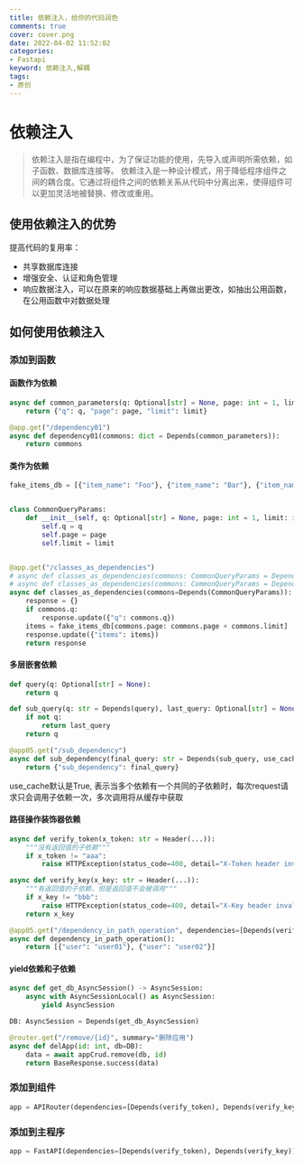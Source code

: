 ```yaml
---
title: 依赖注入，给你的代码润色
comments: true
cover: cover.png
date: 2022-04-02 11:52:02
categories:
- Fastapi
keyword: 依赖注入,解耦
tags:
- 原创
---
```


# 依赖注入
> 依赖注入是指在编程中，为了保证功能的使用，先导入或声明所需依赖，如子函数、数据库连接等。
> 依赖注入是一种设计模式，用于降低程序组件之间的耦合度。它通过将组件之间的依赖关系从代码中分离出来，使得组件可以更加灵活地被替换、修改或重用。

## 使用依赖注入的优势
提高代码的复用率：
- 共享数据库连接
- 增强安全、认证和角色管理
- 响应数据注入，可以在原来的响应数据基础上再做出更改，如抽出公用函数，在公用函数中对数据处理

## 如何使用依赖注入

### 添加到函数

#### 函数作为依赖
```python
async def common_parameters(q: Optional[str] = None, page: int = 1, limit: int = 100):
    return {"q": q, "page": page, "limit": limit}

@app.get("/dependency01")
async def dependency01(commons: dict = Depends(common_parameters)):
    return commons
```

#### 类作为依赖
```python
fake_items_db = [{"item_name": "Foo"}, {"item_name": "Bar"}, {"item_name": "Baz"}]


class CommonQueryParams:
    def __init__(self, q: Optional[str] = None, page: int = 1, limit: int = 100):
        self.q = q
        self.page = page
        self.limit = limit


@app.get("/classes_as_dependencies")
# async def classes_as_dependencies(commons: CommonQueryParams = Depends(CommonQueryParams)):
# async def classes_as_dependencies(commons: CommonQueryParams = Depends()):
async def classes_as_dependencies(commons=Depends(CommonQueryParams)):
    response = {}
    if commons.q:
        response.update({"q": commons.q})
    items = fake_items_db[commons.page: commons.page + commons.limit]
    response.update({"items": items})
    return response
```

#### 多层嵌套依赖
```python
def query(q: Optional[str] = None):
    return q

def sub_query(q: str = Depends(query), last_query: Optional[str] = None):
    if not q:
        return last_query
    return q

@app05.get("/sub_dependency")
async def sub_dependency(final_query: str = Depends(sub_query, use_cache=True)):
    return {"sub_dependency": final_query}
```
use_cache默认是True, 表示当多个依赖有一个共同的子依赖时，每次request请求只会调用子依赖一次，多次调用将从缓存中获取

#### 路径操作装饰器依赖
```python
async def verify_token(x_token: str = Header(...)):
    """没有返回值的子依赖"""
    if x_token != "aaa":
        raise HTTPException(status_code=400, detail="X-Token header invalid")

async def verify_key(x_key: str = Header(...)):
    """有返回值的子依赖，但是返回值不会被调用"""
    if x_key != "bbb":
        raise HTTPException(status_code=400, detail="X-Key header invalid")
    return x_key

@app05.get("/dependency_in_path_operation", dependencies=[Depends(verify_token), Depends(verify_key)])  # 这时候不是在函数参数中调用依赖，而是在路径操作中
async def dependency_in_path_operation():
    return [{"user": "user01"}, {"user": "user02"}]
```

#### yield依赖和子依赖
```python
async def get_db_AsyncSession() -> AsyncSession:
    async with AsyncSessionLocal() as AsyncSession:
        yield AsyncSession

DB: AsyncSession = Depends(get_db_AsyncSession)

@router.get("/remove/{id}", summary="删除应用")
async def delApp(id: int, db=DB):
    data = await appCrud.remove(db, id)
    return BaseResponse.success(data)
```

### 添加到组件
```python
app = APIRouter(dependencies=[Depends(verify_token), Depends(verify_key)])
```

### 添加到主程序
```python
app = FastAPI(dependencies=[Depends(verify_token), Depends(verify_key)]）
```